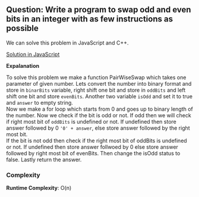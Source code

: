 ## Question: Write a program to swap odd and even bits in an integer with as few instructions as possible

We can solve this problem in JavaScript and C++. 

[Solution in JavaScript](/Bit%20Manipulations/Pairwise%20Swap/PairWiseSwap.js)

**Expalanation**

To solve this problem we make a function PairWiseSwap which takes one parameter of given number. Lets convert the number into binary format and store in `binarBits` variable, right shift one bit and store in `oddBits` and left shift one bit and store `evenBits`. Another two variable `isOdd` and set it to true and `answer` to empty string. <br>
Now we make a for loop which starts from 0 and goes up to binary length of the number. Now we check if the bit is odd or not. If odd then we will check if right most bit of `oddBits` is undefined or not. If undefined then store answer followed by 0 `'0' + answer`, else store answer followed by the right most bit. <br>
If the bit is not odd then check if the right most bit of oddBits is undefined or not. If undefined then store answer follwoed by 0 else store answer followed by right most bit of evenBits. Then change the isOdd status to false. Lastly return the answer. 

### Complexity 

**Runtime Complexity**: O(n)